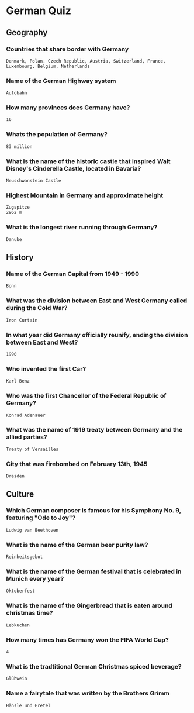 # German Quiz

## Geography

### Countries that share border with Germany

    Denmark, Polan, Czech Republic, Austria, Switzerland, France, Luxembourg, Belgium, Netherlands

### Name of the German Highway system

    Autobahn

### How many provinces does Germany have?

    16

### Whats the population of Germany?

    83 million

### What is the name of the historic castle that inspired Walt Disney's Cinderella Castle, located in Bavaria?

    Neuschwanstein Castle

### Highest Mountain in Germany and approximate height

    Zugspitze
    2962 m

### What is the longest river running through  Germany?

    Danube

## History

### Name of the German Capital from 1949 - 1990

    Bonn

    

### What was the division between East and West Germany called during the Cold War?

    Iron Curtain

### In what year did Germany officially reunify, ending the division between East and West?

    1990

### Who invented the first Car?

    

    Karl Benz

### Who was the first Chancellor of the Federal Republic of Germany?

    Konrad Adenauer

### What was the name of 1919 treaty between Germany and the allied parties?

    Treaty of Versailles

### City that was firebombed on February 13th, 1945

    Dresden

## Culture

### Which German composer is famous for his Symphony No. 9, featuring "Ode to Joy"?

    Ludwig van Beethoven

### What is the name of the German beer purity law?

    Reinheitsgebot

### What is the name of the German festival that is celebrated in Munich every year?

    Oktoberfest

### What is the name of the Gingerbread that is eaten around christmas time?

    Lebkuchen

    

### How many times has Germany won the FIFA World Cup?

    4

### What is the tradtitional German Christmas spiced beverage? 

    Glühwein

### Name a fairytale that was written by the Brothers Grimm

    Hänsle und Gretel

    
